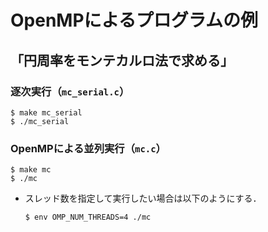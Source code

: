 # OpenMPによるプログラムの例

## 「円周率をモンテカルロ法で求める」

### 逐次実行（`mc_serial.c`）
```
$ make mc_serial
$ ./mc_serial
```
### OpenMPによる並列実行（`mc.c`）
```
$ make mc
$ ./mc
```
- スレッド数を指定して実行したい場合は以下のようにする．
    ```
    $ env OMP_NUM_THREADS=4 ./mc
    ```